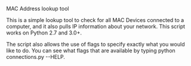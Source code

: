 MAC Address lookup tool


This is a simple lookup tool to check for all MAC Devices connected to a computer, and it also pulls IP information about your network. This script works on Python 2.7 and 3.0+. 

The script also allows the use of flags to specify exactly what you would like to do. You can see what flags that are available by typing python connections.py --HELP.

